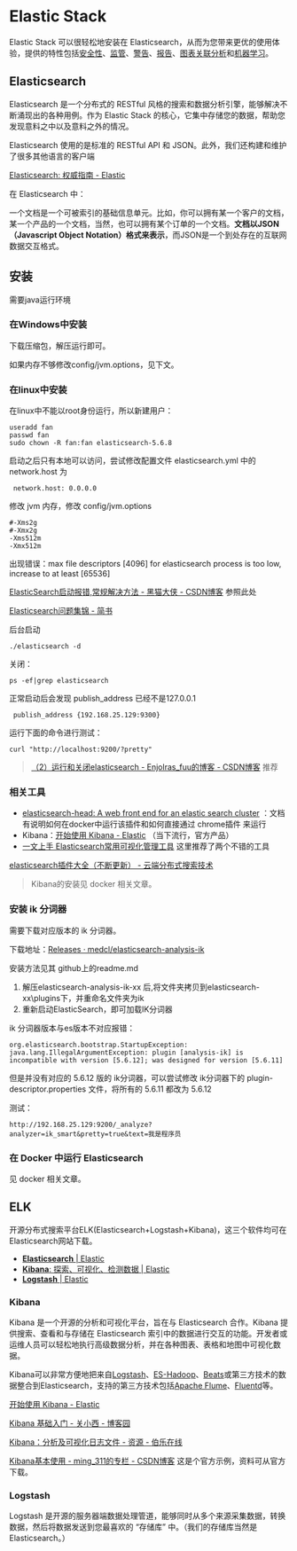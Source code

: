 # Elastic Stack

Elastic Stack 可以很轻松地安装在 Elasticsearch，从而为您带来更优的使用体验，提供的特性包括[安全性](https://www.elastic.co/cn/products/stack/security)、[监管](https://www.elastic.co/cn/products/stack/monitoring)、[警告](https://www.elastic.co/cn/products/stack/alerting)、[报告](https://www.elastic.co/cn/products/stack/reporting)、[图表关联分析](https://www.elastic.co/cn/products/stack/graph)和[机器学习](https://www.elastic.co/cn/products/stack/machine-learning)。



## Elasticsearch 

Elasticsearch 是一个分布式的 RESTful 风格的搜索和数据分析引擎，能够解决不断涌现出的各种用例。作为 Elastic Stack 的核心，它集中存储您的数据，帮助您发现意料之中以及意料之外的情况。

Elasticsearch 使用的是标准的 RESTful API 和 JSON。此外，我们还构建和维护了很多其他语言的客户端



[Elasticsearch: 权威指南 - Elastic](https://www.elastic.co/guide/cn/elasticsearch/guide/current/index.html "Elasticsearch: 权威指南 - Elastic")



在 Elasticsearch 中：

一个文档是一个可被索引的基础信息单元。比如，你可以拥有某一个客户的文档，某一个产品的一个文档，当然，也可以拥有某个订单的一个文档。**文档以****JSON****（****Javascript
Object Notation****）格式来表示**，而JSON是一个到处存在的互联网数据交互格式。





## 安装 

需要java运行环境

### 在Windows中安装

下载压缩包，解压运行即可。

如果内存不够修改config/jvm.options，见下文。



### 在linux中安装

在linux中不能以root身份运行，所以新建用户：

```shell
useradd fan
passwd fan
sudo chown -R fan:fan elasticsearch-5.6.8
```

启动之后只有本地可以访问，尝试修改配置文件 elasticsearch.yml 中的 network.host 为

```
 network.host: 0.0.0.0
```

修改 jvm 内存，修改 config/jvm.options

```
#-Xms2g
#-Xmx2g
-Xms512m
-Xmx512m
```

出现错误：max file descriptors [4096] for elasticsearch process is too low, increase to at least [65536]

[ElasticSearch启动报错,常规解决方法 - 黑猫大侠 - CSDN博客](https://blog.csdn.net/odeng888/article/details/76380832 "ElasticSearch启动报错,常规解决方法 - 黑猫大侠 - CSDN博客") 参照此处

[Elasticsearch问题集锦 - 简书](https://www.jianshu.com/p/0e3fe85b6366 "Elasticsearch问题集锦 - 简书")



后台启动

```
./elasticsearch -d
```

关闭：

```
ps -ef|grep elasticsearch
```



正常启动后会发现  publish_address 已经不是127.0.0.1

```
 publish_address {192.168.25.129:9300}
```

运行下面的命令进行测试：

```
curl "http://localhost:9200/?pretty"
```

> [（2）运行和关闭elasticsearch - Enjolras_fuu的博客 - CSDN博客](https://blog.csdn.net/Enjolras_fuu/article/details/81911437 "（2）运行和关闭elasticsearch - Enjolras_fuu的博客 - CSDN博客") 推荐



### 相关工具





- [elasticsearch-head: A web front end for an elastic search cluster](https://github.com/mobz/elasticsearch-head "mobz/elasticsearch-head: A web front end for an elastic search cluster") ：文档有说明如何在docker中运行该插件和如何直接通过 chrome插件 来运行
- Kibana：[开始使用 Kibana - Elastic](https://www.elastic.co/cn/webinars/getting-started-kibana?elektra=home&storm=sub2 "开始使用 Kibana  Elastic") （当下流行，官方产品）
- [一文上手 Elasticsearch常用可视化管理工具](https://my.oschina.net/hansonwang99/blog/2254385 "一文上手 Elasticsearch常用可视化管理工具 - hansonwang的个人空间 - 开源中国") 这里推荐了两个不错的工具



[elasticsearch插件大全（不断更新） - 云端分布式搜索技术](http://www.searchtech.pro/elasticsearch-plugins "elasticsearch插件大全（不断更新） - 云端分布式搜索技术")



> Kibana的安装见 docker 相关文章。



### 安装 ik 分词器

需要下载对应版本的 ik 分词器。

下载地址：[Releases · medcl/elasticsearch-analysis-ik](https://github.com/medcl/elasticsearch-analysis-ik/releases "Releases · medcl/elasticsearch-analysis-ik")

安装方法见其 github上的readme.md



1.  解压elasticsearch-analysis-ik-xx 后,将文件夹拷贝到elasticsearch-xx\plugins下，并重命名文件夹为ik
2. 重新启动ElasticSearch，即可加载IK分词器



 ik 分词器版本与es版本不对应报错：

```
org.elasticsearch.bootstrap.StartupException: java.lang.IllegalArgumentException: plugin [analysis-ik] is incompatible with version [5.6.12]; was designed for version [5.6.11]
```

但是并没有对应的 5.6.12 版的 ik分词器，可以尝试修改 ik分词器下的 plugin-descriptor.properties 文件，将所有的 5.6.11 都改为 5.6.12



测试：

```
http://192.168.25.129:9200/_analyze?analyzer=ik_smart&pretty=true&text=我是程序员
```





### 在 Docker 中运行 Elasticsearch

见 docker 相关文章。







## ELK

开源分布式搜索平台ELK(Elasticsearch+Logstash+Kibana)，这三个软件均可在 Elasticsearch网站下载。





- [**Elasticsearch** | Elastic](https://www.elastic.co/cn/products/elasticsearch "Elasticsearch | Elastic")
- [**Kibana**: 探索、可视化、检测数据 | Elastic](https://www.elastic.co/cn/products/kibana "Kibana: 探索、可视化、检测数据 | Elastic")
- [**Logstash** | Elastic](https://www.elastic.co/cn/products/logstash "Logstash | Elastic")





### Kibana

Kibana 是一个开源的分析和可视化平台，旨在与 Elasticsearch 合作。Kibana 提供搜索、查看和与存储在 Elasticsearch 索引中的数据进行交互的功能。开发者或运维人员可以轻松地执行高级数据分析，并在各种图表、表格和地图中可视化数据。

Kibana可以非常方便地把来自[Logstash](https://www.elastic.co/products/logstash)、[ES-Hadoop](https://www.elastic.co/products/hadoop)、[Beats](https://www.elastic.co/products/beats)或第三方技术的数据整合到Elasticsearch，支持的第三方技术包括[Apache Flume](http://flume.apache.org/)、[Fluentd](http://www.fluentd.org/)等。



[开始使用 Kibana - Elastic](https://www.elastic.co/cn/webinars/getting-started-kibana?elektra=home&storm=sub2 "开始使用 Kibana  Elastic") 

[Kibana 基础入门 - 关小西 - 博客园](http://www.cnblogs.com/moonlightL/p/7764919.html "Kibana 基础入门 - 关小西 - 博客园")

[Kibana：分析及可视化日志文件 - 资源 - 伯乐在线](http://hao.jobbole.com/kibana/ "Kibana：分析及可视化日志文件 - 资源 - 伯乐在线")

[Kibana基本使用 - ming_311的专栏 - CSDN博客](https://blog.csdn.net/ming_311/article/details/50619859 "Kibana基本使用 - ming_311的专栏 - CSDN博客") 这是个官方示例，资料可从官方下载。



### Logstash

Logstash 是开源的服务器端数据处理管道，能够同时从多个来源采集数据，转换数据，然后将数据发送到您最喜欢的 “存储库” 中。（我们的存储库当然是 Elasticsearch。）











